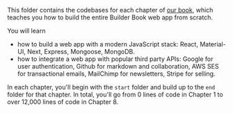 This folder contains the codebases for each chapter of [our book](https://builderbook.org/book), which teaches you how to build the entire Builder Book web app from scratch.

You will learn
- how to build a web app with a modern JavaScript stack: React, Material-UI, Next, Express, Mongoose, MongoDB.
- how to integrate a web app with popular third party APIs: Google for user authentication, Github for markdown and collaboration, AWS SES for transactional emails, MailChimp for newsletters, Stripe for selling.

In each chapter, you'll begin with the `start` folder and build up to the `end` folder for that chapter. In total, you'll go from 0 lines of code in Chapter 1 to over 12,000 lines of code in Chapter 8.